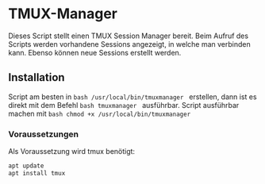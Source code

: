 # TMUX-Manager

Dieses Script stellt einen TMUX Session Manager bereit.
Beim Aufruf des Scripts werden vorhandene Sessions angezeigt, in welche man verbinden kann.
Ebenso können neue Sessions erstellt werden.


## Installation

Script am besten in ```bash /usr/local/bin/tmuxmanager ``` erstellen, dann ist es direkt mit dem Befehl ```bash tmuxmanager ``` ausführbar.
Script ausführbar machen mit ```bash chmod +x /usr/local/bin/tmuxmanager ```


### Voraussetzungen

Als Voraussetzung wird tmux benötigt:
```bash
apt update
apt install tmux
```
